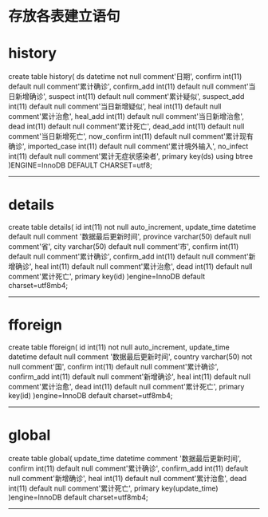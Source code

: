 # 存放各表建立语句

# history

create table history(
ds datetime not null comment'日期',
confirm int(11) default null comment'累计确诊',
confirm_add int(11) default null comment'当日新增确诊',
suspect int(11) default null comment'累计疑似',
suspect_add int(11) default null comment'当日新增疑似',
heal int(11) default null comment'累计治愈',
heal_add int(11) default null comment'当日新增治愈',
dead int(11) default null comment'累计死亡',
dead_add int(11) default null comment'当日新增死亡',
now_confirm int(11) default null comment'累计现有确诊',
imported_case int(11) default null comment'累计境外输入',
no_infect int(11) default null comment'累计无症状感染者',
primary key(ds) using btree
)ENGINE=InnoDB DEFAULT CHARSET=utf8;

***
# details

create table details(
id int(11) not null auto_increment,
update_time datetime default null comment '数据最后更新时间',
province varchar(50) default null comment'省',
city varchar(50) default null comment'市',
confirm int(11) default null comment'累计确诊',
confirm_add int(11) default null comment'新增确诊',
heal int(11) default null comment'累计治愈',
dead int(11) default null comment'累计死亡',
primary key(id) 
)engine=InnoDB default charset=utf8mb4;

***
# fforeign

create table fforeign(
id int(11) not null auto_increment,
update_time datetime default null comment '数据最后更新时间',
country varchar(50) not null comment'国',
confirm int(11) default null comment'累计确诊',
confirm_add int(11) default null comment'新增确诊',
heal int(11) default null comment'累计治愈',
dead int(11) default null comment'累计死亡',
primary key(id) 
)engine=InnoDB default charset=utf8mb4;

***

# global

create table global(
update_time datetime  comment '数据最后更新时间',
confirm int(11) default null comment'累计确诊',
confirm_add int(11) default null comment'新增确诊',
heal int(11) default null comment'累计治愈',
dead int(11) default null comment'累计死亡',
primary key(update_time)
)engine=InnoDB default charset=utf8mb4;

***